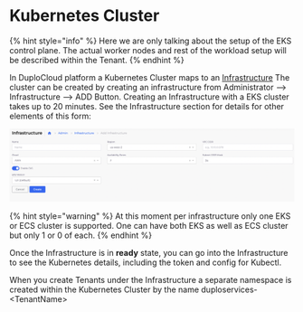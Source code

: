 # Kubernetes Cluster

{% hint style="info" %}
Here we are only talking about the setup of the EKS control plane. The actual worker nodes and rest of the workload setup will be described within the Tenant.
{% endhint %}

In DuploCloud platform a Kubernetes Cluster maps to an [Infrastructure](../aws-services/infrastructure.md) The cluster can be created by creating an infrastructure from Administrator --> Infrastructure --> ADD Button. Creating an Infrastructure with a EKS cluster takes up to 20 minutes. See the Infrastructure section for details for other elements of this form:

![](<../../.gitbook/assets/image (15) (1).png>)

{% hint style="warning" %}
At this moment per infrastructure only one EKS or ECS cluster is supported. One can have both EKS as well as ECS cluster but only 1 or 0 of each.&#x20;
{% endhint %}

Once the Infrastructure is in **ready** state, you can go into the Infrastructure to see the Kubernetes details, including the token and config for Kubectl.&#x20;

When you create Tenants under the Infrastructure a separate namespace is created within the Kubernetes Cluster by the name duploservices-\<TenantName>
